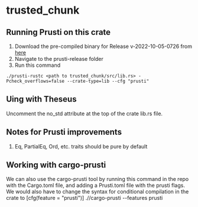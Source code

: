 # trusted_chunk
## Running Prusti on this crate
1. Download the pre-compiled binary for Release v-2022-10-05-0726 from [here](https://github.com/viperproject/prusti-dev/releases/tag/v-2022-10-05-0726)
2. Navigate to the prusti-release folder
3. Run this command 
```
./prusti-rustc <path to trusted_chunk/src/lib.rs> -Pcheck_overflows=false --crate-type=lib --cfg "prusti"
```

## Uing with Theseus
Uncomment the no_std attribute at the top of the crate lib.rs file.

## Notes for Prusti improvements
1. Eq, PartialEq, Ord, etc. traits should be pure by default

## Working with cargo-prusti
We can also use the cargo-prusti tool by running this command in the repo with the Cargo.toml file, and adding a Prusti.toml file with the prusti flags.
We would also have to change the syntax for conditional compilation in the crate to [cfg(feature = "prusti")]
./<path>/cargo-prusti  --features prusti